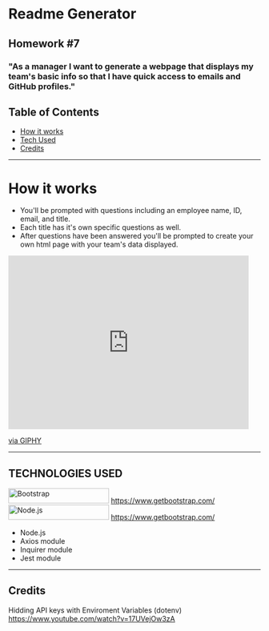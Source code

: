 # Readme Generator

## Homework #7

### "As a manager I want to generate a webpage that displays my team's basic info so that I have quick access to emails and GitHub profiles."

##  Table of Contents 


* [How it works](#Howitworks)
* [Tech Used](#Techusage)
* [Credits](#Credits)

***
# How it works

- You'll be prompted with questions including an employee name, ID, email, and title. 
- Each title has it's own specific questions as well. 
- After questions have been answered you'll be prompted to create your own html page with your team's data displayed.

<iframe src="https://giphy.com/embed/Jlofm8S7qonxatRUbb" width="480" height="347" frameBorder="0" class="giphy-embed" allowFullScreen></iframe><p><a href="https://giphy.com/gifs/Jlofm8S7qonxatRUbb">via GIPHY</a></p>

***

## TECHNOLOGIES USED 
  
<img alt="Bootstrap" src="/Users/hersonrodriguez/Desktop/Homework Assigments/readme_generator/content/assets/images/1200px-Bootstrap_logo.svg.png" width="201" height="30"> https://www.getbootstrap.com/
<img alt="Node.js" src="https://upload.wikimedia.org/wikipedia/commons/thumb/b/b2/Bootstrap_logo.svg/1200px-Bootstrap_logo.svg.png" width="201" height="30"> https://www.getbootstrap.com/
- Node.js 
- Axios module 
- Inquirer module 
- Jest module

***

## Credits
Hidding API keys with Enviroment Variables (dotenv)
https://www.youtube.com/watch?v=17UVejOw3zA


